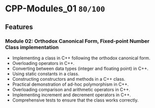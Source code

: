# CPP-Modules_01 `80/100`

## Features

### Module 02: Orthodox Canonical Form, Fixed-point Number Class implementation

- Implementing a class in C++ following the orthodox canonical form.
- Overloading operators in C++.
- Converting between data types (integer and floating point) in C++.
- Using static constants in a class.
- Constructing constructors and methods in a C++ class.
- Practical demonstration of ad-hoc polymorphism in C++.
- Overloading comparison and arithmetic operators in C++.
- Implementing increment and decrement operators in C++.
- Comprehensive tests to ensure that the class works correctly.
